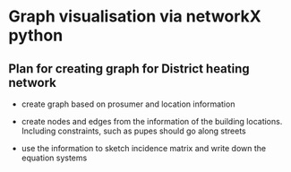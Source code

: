 # Graph visualisation via networkX python

## Plan for creating graph for District heating network

* create graph based on prosumer and location information

* create nodes and edges from the information of the building locations. Including constraints, such as pupes should go along streets

* use the information to sketch incidence matrix and write down the equation systems



